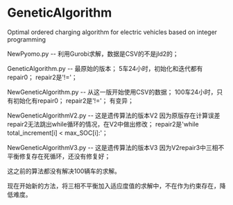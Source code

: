 # GeneticAlgorithm
Optimal ordered charging algorithm for electric vehicles based on integer programming

 NewPyomo.py -- 利用Gurobi求解，数据是CSV的不是jld2的；

 GeneticAlgorithm.py -- 最原始的版本； 5车24小时，初始化和迭代都有repair0； repair2是'!='；

 NewGeneticAlgorithm.py -- 从这一版开始使用CSV的数据； 100车24小时，只有初始化有repair0； repair2是'!='； 有变异；

 NewGeneticAlgorithmV2.py -- 这是遗传算法的版本V2 因为原版存在计算误差repair2无法跳出while循环的情况，在V2中做出修改； repair2是'while total_increment[i] < max_SOC[i]:'；

 NewGeneticAlgorithmV3.py -- 这是遗传算法的版本V3 因为V2repair3中三相不平衡修复存在死循环，还没有修复好；

 这之前的算法都没有解决100辆车的求解。

 现在开始新的方法，将三相不平衡加入适应度值的求解中，不在作为约束存在，降低难度。

